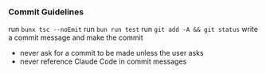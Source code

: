 ### Commit Guidelines

run `bunx tsc --noEmit`
run `bun run test`
run `git add -A && git status`
write a commit message and make the commit

- never ask for a commit to be made unless the user asks
- never reference Claude Code in commit messages
